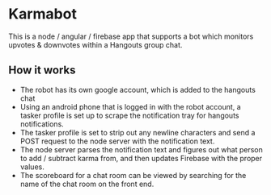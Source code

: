 # Karmabot

This is a node / angular / firebase app that supports a bot which monitors upvotes & downvotes within a Hangouts group chat.


## How it works

- The robot has its own google account, which is added to the hangouts chat
- Using an android phone that is logged in with the robot account, a tasker profile is set up to scrape the notification tray for hangouts notifications.
- The tasker profile is set to strip out any newline characters and send a POST request to the node server with the notification text.
- The node server parses the notification text and figures out what person to add / subtract karma from, and then updates Firebase with the proper values.
- The scoreboard for a chat room can be viewed by searching for the name of the chat room on the front end.
